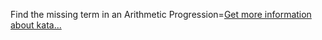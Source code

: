 Find the missing term in an Arithmetic Progression=[Get more information about kata...](/kata/52de553ebb55d1fca3000371)